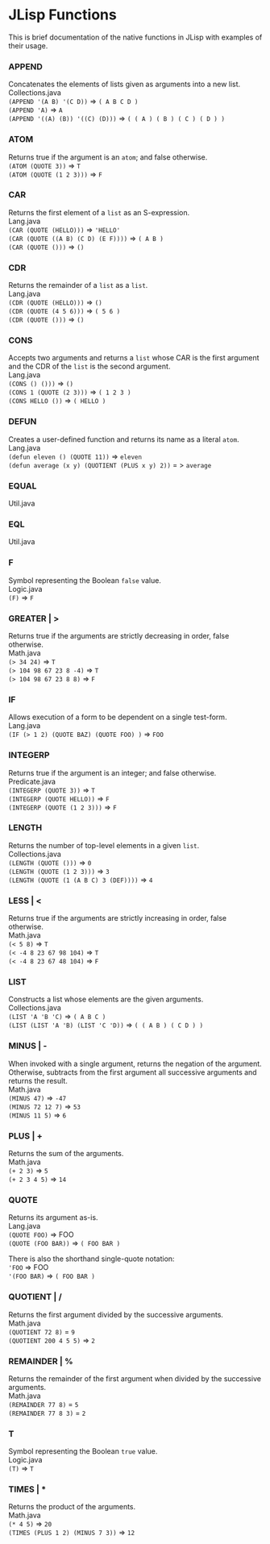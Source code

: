 # JLisp Functions

This is brief documentation of the native functions in JLisp with examples of their usage.

### APPEND
Concatenates the elements of lists given as arguments into a new list.  
Collections.java  
`(APPEND '(A B) '(C D))` => `( A B C D )`  
`(APPEND 'A)` => `A`  
`(APPEND '((A) (B)) '((C) (D)))` => `( ( A ) ( B ) ( C ) ( D ) )`

### ATOM
Returns true if the argument is an `atom`; and false otherwise.  
`(ATOM (QUOTE 3))` => `T`  
`(ATOM (QUOTE (1 2 3)))` => `F`

### CAR
Returns the first element of a `list` as an S-expression.  
Lang.java  
`(CAR (QUOTE (HELLO)))` => `'HELLO'`  
`(CAR (QUOTE ((A B) (C D) (E F))))` => `( A B )`  
`(CAR (QUOTE ()))` => `()`

### CDR  
Returns the remainder of a `list` as a `list`.  
Lang.java  
`(CDR (QUOTE (HELLO)))` => `()`  
`(CDR (QUOTE (4 5 6)))` => `( 5 6 )`  
`(CDR (QUOTE ()))` => `()`

### CONS
Accepts two arguments and returns a `list` whose CAR is the first argument and the
CDR of the `list` is the second argument.  
Lang.java  
`(CONS () ()))` => `()`  
`(CONS 1 (QUOTE (2 3)))` => `( 1 2 3 )`  
`(CONS HELLO ())` => `( HELLO )`

### DEFUN
Creates a user-defined function and returns its name as a literal `atom`.  
Lang.java  
`(defun eleven () (QUOTE 11))` => `eleven`  
`(defun average (x y) (QUOTIENT (PLUS x y) 2))` = > `average`

### EQUAL
Util.java

### EQL
Util.java

### F
Symbol representing the Boolean `false` value.  
Logic.java  
`(F)` => `F`

### GREATER | >
Returns true if the arguments are strictly decreasing in order, false otherwise.  
Math.java  
`(> 34 24)` => `T`  
`(> 104 98 67 23 8 -4)` => `T`  
`(> 104 98 67 23 8 8)` => `F`

### IF
Allows execution of a form to be dependent on a single test-form.  
Lang.java  
`(IF (> 1 2) (QUOTE BAZ) (QUOTE FOO) )` => `FOO`

### INTEGERP
Returns true if the argument is an integer; and false otherwise.  
Predicate.java  
`(INTEGERP (QUOTE 3))` => `T`  
`(INTEGERP (QUOTE HELLO))` => `F`  
`(INTEGERP (QUOTE (1 2 3)))` => `F`

### LENGTH
Returns the number of top-level elements in a given `list`.  
Collections.java  
`(LENGTH (QUOTE ()))` => `0`  
`(LENGTH (QUOTE (1 2 3)))` => `3`  
`(LENGTH (QUOTE (1 (A B C) 3 (DEF))))` => `4`

### LESS | <
Returns true if the arguments are strictly increasing in order, false otherwise.  
Math.java  
`(< 5 8)` => `T`  
`(< -4 8 23 67 98 104)` => `T`  
`(< -4 8 23 67 48 104)` => `F`

### LIST
Constructs a list whose elements are the given arguments.  
Collections.java  
`(LIST 'A 'B 'C)` => `( A B C )`  
`(LIST (LIST 'A 'B) (LIST 'C 'D))` => `( ( A B ) ( C D ) )`

### MINUS | -
When invoked with a single argument, returns the negation of the argument. Otherwise,
subtracts from the first argument all successive arguments and returns the result.  
Math.java  
`(MINUS 47)` => `-47`  
`(MINUS 72 12 7)` => `53`  
`(MINUS 11 5)` => `6`

### PLUS | +
Returns the sum of the arguments.  
Math.java  
`(+ 2 3)` => `5`  
`(+ 2 3 4 5)` => `14`

### QUOTE
Returns its argument as-is.  
Lang.java  
`(QUOTE FOO)` => FOO  
`(QUOTE (FOO BAR))` => `( FOO BAR )`

There is also the shorthand single-quote notation:  
`'FOO` => FOO  
`'(FOO BAR)` => `( FOO BAR )`

### QUOTIENT | /
Returns the first argument divided by the successive arguments.  
Math.java  
`(QUOTIENT 72 8)` = `9`  
`(QUOTIENT 200 4 5 5)` => `2`

### REMAINDER | %
Returns the remainder of the first argument when divided by the successive arguments.  
Math.java  
`(REMAINDER 77 8)` = `5`  
`(REMAINDER 77 8 3)` = `2`

### T
Symbol representing the Boolean `true` value.  
Logic.java  
`(T)` => `T`

### TIMES | *
Returns the product of the arguments.  
Math.java  
`(* 4 5)` => `20`  
`(TIMES (PLUS 1 2) (MINUS 7 3))` => `12`
